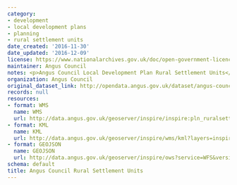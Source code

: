 ```yaml
---
category:
- development
- local development plans
- planning
- rural settlement units
date_created: '2016-11-30'
date_updated: '2016-12-09'
license: https://www.nationalarchives.gov.uk/doc/open-government-licence/version/3/
maintainer: Angus Council
notes: <p>Angus Council Local Development Plan Rural Settlement Units</p>
organization: Angus Council
original_dataset_link: http://opendata.angus.gov.uk/dataset/angus-council-rural-settlement-units
records: null
resources:
- format: WMS
  name: WMS
  url: http://data.angus.gov.uk/geoserver/inspire/inspire:pln_ruralsettlementunits/wms?service=WMS&request=GetMap
- format: KML
  name: KML
  url: http://data.angus.gov.uk/geoserver/inspire/wms/kml?layers=inspire:pln_ruralsettlementunits&mode=download
- format: GEOJSON
  name: GEOJSON
  url: http://data.angus.gov.uk/geoserver/inspire/ows?service=WFS&version=1.0.0&request=GetFeature&typeName=inspire:pln_ruralsettlementunits&outputFormat=application%2Fjson&srsName=EPSG:3857
schema: default
title: Angus Council Rural Settlement Units
---
```

